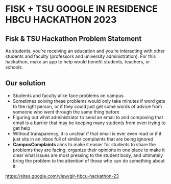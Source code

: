 # FISK + TSU GOOGLE IN RESIDENCE HBCU HACKATHON 2023

## Fisk & TSU Hackathon Problem Statement

As students, you’re receiving an education and you’re interacting with other students and faculty (professors and university administration). For this hackathon, make an app to help would benefit students, teachers, or schools.

## Our solution
- Students and faculty alike face problems on campus
- Sometimes solving these problems would only take minutes if word gets to the right person, or if they could just get some words of advice from someone who went through the same thing before
- Figuring out what administrator to send an email to and composing that email is a barrier that may be keeping many students from even trying to get help
- Without transparency, it is unclear if that email is ever even read or if it just sits in an inbox full of similar complaints that are being ignored
- **CampusComplaints** aims to make it easier for students to share the problems they are facing, organize their opinions in one place to make it clear what issues are most pressing to the student body, and ultimately bring the problem to the attention of those who can do something about it

https://sites.google.com/view/gir-hbcu-hackathon-23
